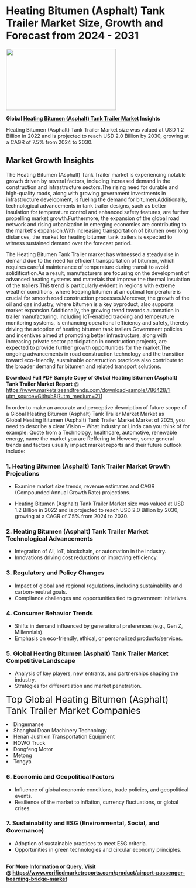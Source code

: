 <H1>Heating Bitumen (Asphalt) Tank Trailer Market Size, Growth and Forecast from 2024 - 2031</H1><img class="aligncenter size-medium wp-image-584254" src="https://thirdeyenews.in/wp-content/uploads/2024/09/Global-Market-Research-300x168.jpeg" alt="" width="300" height="168" /><p><strong>Global&nbsp;<a href="https://www.marketsizeandtrends.com/download-sample/786428/?utm_source=Github8j?utm_medium=211">Heating Bitumen (Asphalt) Tank Trailer Market</a> Insights</strong></p><p>Heating Bitumen (Asphalt) Tank Trailer Market size was valued at USD 1.2 Billion in 2022 and is projected to reach USD 2.0 Billion by 2030, growing at a CAGR of 7.5% from 2024 to 2030.</p><p><h2>Market Growth Insights</h2> <p>The Heating Bitumen (Asphalt) Tank Trailer market is experiencing notable growth driven by several factors, including increased demand in the construction and infrastructure sectors.The rising need for durable and high-quality roads, along with growing government investments in infrastructure development, is fueling the demand for bitumen.Additionally, technological advancements in tank trailer designs, such as better insulation for temperature control and enhanced safety features, are further propelling market growth.Furthermore, the expansion of the global road network and rising urbanization in emerging economies are contributing to the market's expansion.With increasing transportation of bitumen over long distances, the market for heating bitumen tank trailers is expected to witness sustained demand over the forecast period.</p> <p>The Heating Bitumen Tank Trailer market has witnessed a steady rise in demand due to the need for efficient transportation of bitumen, which requires careful maintenance of temperature during transit to avoid solidification.As a result, manufacturers are focusing on the development of advanced heating systems and materials that improve the thermal insulation of the trailers.This trend is particularly evident in regions with extreme weather conditions, where keeping bitumen at an optimal temperature is crucial for smooth road construction processes.Moreover, the growth of the oil and gas industry, where bitumen is a key byproduct, also supports market expansion.Additionally, the growing trend towards automation in trailer manufacturing, including IoT-enabled tracking and temperature monitoring systems, is enhancing operational efficiency and safety, thereby driving the adoption of heating bitumen tank trailers.Government policies and incentives aimed at promoting better infrastructure, along with increasing private sector participation in construction projects, are expected to provide further growth opportunities for the market.The ongoing advancements in road construction technology and the transition toward eco-friendly, sustainable construction practices also contribute to the broader demand for bitumen and related transport solutions.</p><p><span class=""><strong>Download Full PDF Sample Copy of Global Heating Bitumen (Asphalt) Tank Trailer Market Report</strong> @ <a href="https://www.marketsizeandtrends.com/download-sample/786428/?utm_source=Github8j?utm_medium=211" target="_blank">https://www.marketsizeandtrends.com/download-sample/786428/?utm_source=Github8j?utm_medium=211</a></span></p><p>In order to make an accurate and perceptive description of future scope of a Global&nbsp;Heating Bitumen (Asphalt) Tank Trailer Market Market as Global&nbsp;Heating Bitumen (Asphalt) Tank Trailer Market Market of 2025, you need to describe a clear Vision &ndash; What Industry or Linda can you think of for example: Quote from a Technology, healthcare, automotive, renewable energy, name the market you are Reffering to.However, some general trends and factors usually impact market reports and their future outlook include:</p><h3>1.&nbsp;<strong>Heating Bitumen (Asphalt) Tank Trailer Market Growth Projections</strong></h3><ul><li>Examine market size trends, revenue estimates and CAGR (Compounded Annual Growth Rate) projections.</li><li><p>Heating Bitumen (Asphalt) Tank Trailer Market size was valued at USD 1.2 Billion in 2022 and is projected to reach USD 2.0 Billion by 2030, growing at a CAGR of 7.5% from 2024 to 2030.</p></li></ul><h3>2.&nbsp;<strong>Heating Bitumen (Asphalt) Tank Trailer Market Technological Advancements</strong></h3><ul><li>Integration of AI, IoT, blockchain, or automation in the industry.</li><li>Innovations driving cost reductions or improving efficiency.</li></ul><h3>3.&nbsp;<strong>Regulatory and Policy Changes</strong></h3><ul><li>Impact of global and regional regulations, including sustainability and carbon-neutral goals.</li><li>Compliance challenges and opportunities tied to government initiatives.</li></ul><h3>4.&nbsp;<strong>Consumer Behavior Trends</strong></h3><ul><li>Shifts in demand influenced by generational preferences (e.g., Gen Z, Millennials).</li><li>Emphasis on eco-friendly, ethical, or personalized products/services.</li></ul><h3>5.&nbsp;<strong>Global Heating Bitumen (Asphalt) Tank Trailer Market Competitive Landscape</strong></h3><ul><li>Analysis of key players, new entrants, and partnerships shaping the industry.</li><li>Strategies for differentiation and market penetration.</li></ul><p data-pm-slice="1 1 []"><span style="color: inherit; font-family: inherit; font-size: 25px;">Top Global Heating Bitumen (Asphalt) Tank Trailer Market Companies</span></p><div class="" data-test-id=""><p><li>Dingemanse</li><li> Shanghai Doan Machinery Technology</li><li> Henan Jushixin Transportation Equipment</li><li> HOWO Truck</li><li> Dongfeng Motor</li><li> Metong</li><li> Tongya</li></p></div><h3>6.&nbsp;<strong>Economic and Geopolitical Factors</strong></h3><ul><li>Influence of global economic conditions, trade policies, and geopolitical events.</li><li>Resilience of the market to inflation, currency fluctuations, or global crises.</li></ul><h3>7.&nbsp;<strong>Sustainability and ESG (Environmental, Social, and Governance)</strong></h3><ul><li>Adoption of sustainable practices to meet ESG criteria.</li><li>Opportunities in green technologies and circular economy principles.</li></ul><h2><strong style="font-size: 14px;">For More Information or Query, Visit @&nbsp;</strong><a style="background-color: #ffffff; font-size: 14px;" href="https://www.marketsizeandtrends.com/report/heating-bitumen-asphalt-tank-trailer-market/" target="_blank">https://www.verifiedmarketreports.com/product/airport-passenger-boarding-bridge-market</a></h2>
